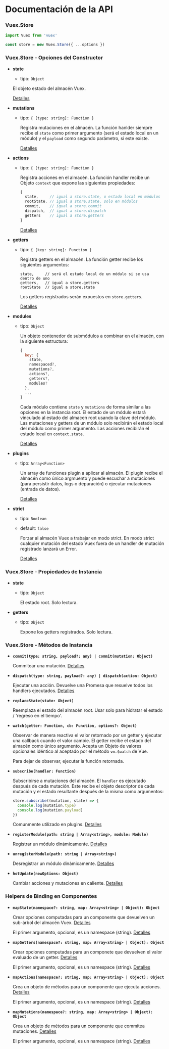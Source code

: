 # Documentación de la API

### Vuex.Store

``` js
import Vuex from 'vuex'

const store = new Vuex.Store({ ...options })
```

### Vuex.Store - Opciones del Constructor

- **state**

  - tipo: `Object`

  El objeto estado del almacén Vuex.

    [Detalles](state.md)

- **mutations**

  - tipo: `{ [type: string]: Function }`

    Registra mutaciones en el almacén. La función hanlder siempre recibe el `state` como primer argumento (será el estado local en un módulo) y el `payload` como segundo parámetro, si este existe.

    [Detalles](mutations.md)

- **actions**

  - tipo: `{ [type: string]: Function }`

    Registra acciones en el almacén. La función handler recibe un Objeto `context` que expone las siguientes propiedades:

    ``` js
    {
      state,     // igual a store.state, o estado local en módulos
      rootState, // igual a store.state, solo en módulos
      commit,    // igual a store.commit
      dispatch,  // igual a store.dispatch
      getters    // igual a store.getters
    }
    ```

    [Detalles](actions.md)

- **getters**

  - tipo: `{ [key: string]: Function }`

    Registra getters en el almacén. La función getter recibe los siguientes argumentos:

    ```
    state,     // será el estado local de un módulo si se usa dentro de uno
    getters,   // igual a store.getters
    rootState  // igual a store.state
    ```
    Los getters registrados serán expuestos en `store.getters`.

    [Detalles](getters.md)

- **modules**

  - tipo: `Object`

    Un objeto contenedor de submódulos a combinar en el almacén, con la siguiente estructura:

    ``` js
    {
      key: {
        state,
        namespaced?,
        mutations?,
        actions?,
        getters?,
        modules?
      },
      ...
    }
    ```

    Cada módulo contiene `state` y `mutations` de forma similar a las opciones en la instancia root. El estado de un módulo estará vinculado al estado del almaceń root usando la clave del módulo. Las mutaciones y getters de un módulo solo recibirán el estado local del módulo como primer argumento. Las acciones recibirán el estado local en `context.state`.

    [Detalles](modules.md)

- **plugins**

  - tipo: `Array<Function>`

    Un array de funciones plugin a aplicar al almacén. El plugin recibe el almacén como único argmuento y puede escuchar a mutaciones (para persistir datos, logs o depuración) o ejecutar mutaciones (entrada de datos).

    [Detalles](plugins.md)

- **strict**

  - tipo: `Boolean`
  - default: `false`

    Forzar al almacén Vuex a trabajar en modo strict. En modo strict cualquier mutación del estado Vuex fuera de un handler de mutación registrado lanzará un Error.

    [Detalles](strict.md)

### Vuex.Store - Propiedades de Instancia

- **state**

  - tipo: `Object`

    El estado root. Solo lectura.

- **getters**

  - tipo: `Object`

    Expone los getters registrados. Solo lectura.

### Vuex.Store - Métodos de Instancia

- **`commit(type: string, payload?: any) | commit(mutation: Object)`**

  Commitear una mutación. [Detalles](mutations.md)

- **`dispatch(type: string, payload?: any) | dispatch(action: Object)`**

  Ejecutar una acción. Devuelve una Promesa que resuelve todos los handlers ejecutados. [Detalles](actions.md)

- **`replaceState(state: Object)`**

  Reemplaza el estado del almacén root. Usar solo para hidratar el estado / 'regreso en el tiempo'.

- **`watch(getter: Function, cb: Function, options?: Object)`**

  Observar de manera reactiva el valor retornado por un getter y ejecutar una callback cuando el valor cambie. El getter recibe el estado del almacén como único argumento. Acepta un Objeto de valores opcionales idéntico al aceptado por el método `vm.$watch` de Vue.

  Para dejar de observar, ejecutar la función retornada.

- **`subscribe(handler: Function)`**

  Subscribirse a mutaciones del almacén. El `handler` es ejecutado después de cada mutación. Este recibe el objeto descriptor de cada mutación y el estado resultante después de la misma como argumentos:

  ``` js
  store.subscribe((mutation, state) => {
    console.log(mutation.type)
    console.log(mutation.payload)
  })
  ```

  Comunmente utilizado en plugins. [Detalles](plugins.md)

- **`registerModule(path: string | Array<string>, module: Module)`**

  Registrar un módulo dinámicamente. [Detalles](modules.md#dynamic-module-registration)

- **`unregisterModule(path: string | Array<string>)`**

  Desregistrar un módulo dinámicamente. [Detalles](modules.md#dynamic-module-registration)

- **`hotUpdate(newOptions: Object)`**

  Cambiar acciones y mutaciones en caliente. [Detalles](hot-reload.md)

### Helpers de Binding en Componentes

- **`mapState(namespace?: string, map: Array<string> | Object): Object`**

  Crear opciones computadas para un componente que devuelven un sub-árbol del almacén Vuex. [Detalles](state.md#the-mapstate-helper)

  El primer argumento, opcional, es un namespace (string). [Detalles](modules.md#binding-helpers-with-namespace)

- **`mapGetters(namespace?: string, map: Array<string> | Object): Object`**

  Crear opciones computadas para un componete que devuelven el valor evaluado de un getter. [Detalles](getters.md#the-mapgetters-helper)

  El primer argumento, opcional, es un namespace (string). [Detalles](modules.md#binding-helpers-with-namespace)

- **`mapActions(namespace?: string, map: Array<string> | Object): Object`**

  Crea un objeto de métodos para un componente que ejecuta acciones. [Detalles](actions.md#dispatching-actions-in-components)

  El primer argumento, opcional, es un namespace (string). [Detalles](modules.md#binding-helpers-with-namespace)

- **`mapMutations(namespace?: string, map: Array<string> | Object): Object`**

  Crea un objeto de métodos para un componente que commitea mutaciones. [Detalles](mutations.md#commiting-mutations-in-components)

  El primer argumento, opcional, es un namespace (string). [Detalles](modules.md#binding-helpers-with-namespace)
